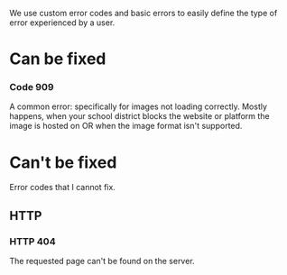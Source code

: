 We use custom error codes and basic errors to easily define the type of error experienced by a user. 
# Can be fixed
### Code 909
A common error: specifically for images not loading correctly. Mostly happens, when your school district blocks the website or platform the image is hosted on OR when the image format isn't supported.

# Can't be fixed
Error codes that I cannot fix.
## HTTP
### HTTP 404
The requested page can't be found on the server.

